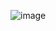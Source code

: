 ![image](https://github.com/vidyashri123/My-Portofolio/assets/116086874/88924c26-543c-4d67-bcac-acfaaf28a6ab)
